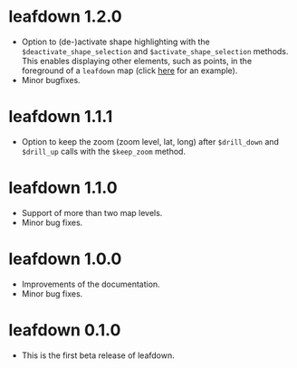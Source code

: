 # leafdown 1.2.0

* Option to (de-)activate shape highlighting with the `$deactivate_shape_selection` and `$activate_shape_selection` methods. This enables displaying other elements, such as points, in the foreground of a 
`leafdown` map (click [here](https://github.com/andreash0/leafdown_rstudio_conf_2022) for an example).
* Minor bugfixes.


# leafdown 1.1.1

* Option to keep the zoom (zoom level, lat, long) after `$drill_down` and `$drill_up` calls with the `$keep_zoom` method.

# leafdown 1.1.0

* Support of more than two map levels.
* Minor bug fixes.

# leafdown 1.0.0

* Improvements of the documentation.
* Minor bug fixes.


# leafdown 0.1.0

* This is the first beta release of leafdown.
